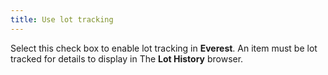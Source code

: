 ```yaml
---
title: Use lot tracking
---
```



Select this check box to enable lot tracking in **Everest**.  An item must be lot tracked for details to display in The **Lot 
 History** browser.
